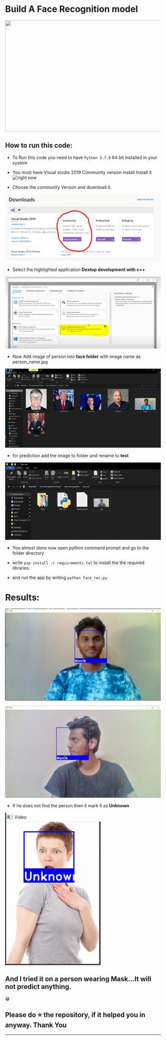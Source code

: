 # Build A Face Recognition model 
<p align="center">
  <img width="710" height="360" src="https://t4.ftcdn.net/jpg/02/87/07/13/360_F_287071353_WXFljgcyA6kHEniBIKCyqRYaviBZTS4p.jpg">
</p>


## How to run this code:
* To Run this code you need to have `Python 3.7.0` 64 bit installed in your system 
* You must have Visual studio 2019 Community version install Install it ![right now](https://visualstudio.microsoft.com/downloads/?utm_medium=microsoft&utm_source=docs.microsoft.com&utm_campaign=button+cta&utm_content=download+vs2019+rc)

* Choose the community Version and download it.

![](https://github.com/ChitralwarManik/Face-Recognition-model/blob/main/Images/vscodecommunity.PNG)

* Select the highlighted application **Dextop development with c++**

![](https://github.com/ChitralwarManik/Face-Recognition-model/blob/main/Images/vs.PNG)

* Now Add image of person into **face folder**  with image name as person_name.jpg

![](https://github.com/ChitralwarManik/Face-Recognition-model/blob/main/Images/addfile.PNG)

* for prediction add the image to folder and rename to **test**

![](https://github.com/ChitralwarManik/Face-Recognition-model/blob/main/Images/Captureresul.PNG)

* You almost done now open python command prompt and go to the folder directory

* write `pip install -r requirements.txt` to install the the required libraries.

* and run the app by writing `python face_rec.py`

# Results:

![](https://github.com/ChitralwarManik/Face-Recognition-model/blob/main/Images/facere.PNG)

![](https://github.com/ChitralwarManik/Face-Recognition-model/blob/main/Images/Capture.PNG)

* If he does not find the person then it mark it as **Unknown**

![](https://github.com/ChitralwarManik/Face-Recognition-model/blob/main/Images/unknow.PNG)

## And I tried it on a person wearing Mask...It will not predict anything. 
&#128513;

## Please do ⭐ the repository, if it helped you in anyway. Thank You

______________________________________________________________________________________________________________________________
